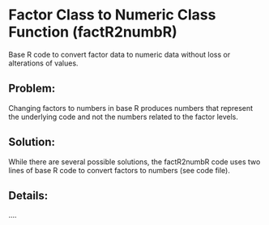# Factor Class to Numeric Class Function (factR2numbR)
Base R code to convert factor data to numeric data without loss or alterations of values. 

## Problem: 

Changing factors to numbers in base R produces numbers that represent the underlying code and not the numbers related to the factor levels.  

## Solution: 

While there are several possible solutions, the factR2numbR code uses two lines of base R code to convert factors to numbers (see code file).  

## Details: 

....
